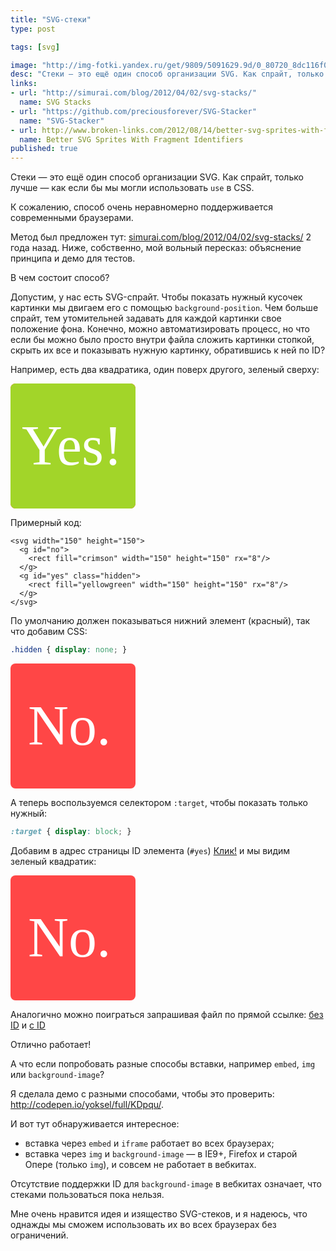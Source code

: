 ```yaml
---
title: "SVG-стеки"
type: post

tags: [svg]

image: "http://img-fotki.yandex.ru/get/9809/5091629.9d/0_80720_8dc116f0_L.png"
desc: "Стеки — это ещё один способ организации SVG. Как спрайт, только лучше — как если бы мы могли использовать use в CSS. К сожалению, способ очень неравномерно поддерживается современными браузерами."
links:
- url: "http://simurai.com/blog/2012/04/02/svg-stacks/"
  name: SVG Stacks
- url: "https://github.com/preciousforever/SVG-Stacker"
  name: "SVG-Stacker"
- url: http://www.broken-links.com/2012/08/14/better-svg-sprites-with-fragment-identifiers/
  name: Better SVG Sprites With Fragment Identifiers
published: true
---
```


Стеки — это ещё один способ организации SVG. Как спрайт, только лучше — как если бы мы могли использовать <code>use</code> в CSS.

К сожалению, способ очень неравномерно поддерживается современными браузерами. <!--more-->

Метод был предложен тут: <a href="http://simurai.com/blog/2012/04/02/svg-stacks/">simurai.com/blog/2012/04/02/svg-stacks/</a> 2 года назад. Ниже, собственно, мой вольный пересказ: объяснение принципа и демо для тестов.

В чем состоит способ?

Допустим, у нас есть SVG-спрайт. Чтобы показать нужный кусочек картинки мы двигаем его с помощью <code>background-position</code>. Чем больше спрайт, тем утомительней задавать для каждой картинки свое положение фона. Конечно, можно автоматизировать процесс, но что если бы можно было просто внутри файла сложить картинки стопкой, скрыть их все и показывать нужную картинку, обратившись к ней по ID?

Например, есть два квадратика, один поверх другого, зеленый сверху:

<svg width="200" height="200" viewbox="0 0 200 200"><g id="svg-no"><rect fill="#FF4646" width="200" height="200" rx="8"/><text id="No." font-family="Palatino" font-size="90" fill="#fff"><tspan x="28" y="130">No.</tspan></text></g><g id="svg-yes"><rect fill="#a2d529" width="200" height="200" rx="8"/><text id="Yes!" font-family="Palatino" font-size="90" fill="#fff"><tspan x="18" y="130">Yes!</tspan></text></g></svg>

Примерный код:

```markup
<svg width="150" height="150">
  <g id="no">
    <rect fill="crimson" width="150" height="150" rx="8"/>
  </g>
  <g id="yes" class="hidden">
    <rect fill="yellowgreen" width="150" height="150" rx="8"/>
  </g>
</svg>
```

По умолчанию должен показываться нижний элемент (красный), так что добавим CSS:


```css
.hidden { display: none; }
```

<svg width="200" height="200" viewbox="0 0 200 200"><style>.hidden { display: none; } :target { display: block; }</style><g><rect fill="#FF4646" width="200" height="200" rx="8"/><text id="No." font-family="Palatino" font-size="90" fill="#fff"><tspan x="28" y="130">No.</tspan></text></g><g class="hidden"><rect fill="#a2d529" width="200" height="200" rx="8"/><text id="Yes!" font-family="Palatino" font-size="90" fill="#fff"><tspan x="18" y="130">Yes!</tspan></text></g></svg>

А теперь воспользуемся селектором <code>:target</code>, чтобы показать только нужный:


```css
:target { display: block; }
```

Добавим в адрес страницы ID элемента (<code>#yes</code>) <a href="#yes">Клик!</a> и мы видим зеленый квадратик:

<svg width="200" height="200" viewbox="0 0 200 200"><style>.hidden { display: none; } :target { display: block; }</style><g id="no"><rect fill="#FF4646" width="200" height="200" rx="8"/><text id="No." font-family="Palatino" font-size="90" fill="#fff"><tspan x="28" y="130">No.</tspan></text></g><g id="yes" class="hidden"><rect fill="#a2d529" width="200" height="200" rx="8"/><text id="Yes!" font-family="Palatino" font-size="90" fill="#fff"><tspan x="18" y="130">Yes!</tspan></text></g></svg>

Аналогично можно поиграться запрашивая файл по прямой ссылке: <a href="http://yoksel.github.io/assets/img/svg/yes-no.svg">без ID</a> и <a href="http://yoksel.github.io/assets/img/svg/yes-no.svg#yes">с ID</a>

Отлично работает!

А что если попробовать разные способы вставки, например <code>embed</code>, <code>img</code> или <code>background-image</code>?

Я сделала демо c разными способами, чтобы это проверить: <a href="http://codepen.io/yoksel/full/KDpqu/">http://codepen.io/yoksel/full/KDpqu/</a>.

И вот тут обнаруживается интересное:

- вставка через <code>embed</code> и <code>iframe</code> работает во всех браузерах;
- вставка через <code>img</code> и <code>background-image</code> — в IE9+, Firefox и старой Опере (только <code>img</code>), и совсем не работает в вебкитах.

Отсутствие поддержки ID для <code>background-image</code> в вебкитах означает, что стеками пользоваться пока нельзя.

Мне очень нравится идея и изящество SVG-стеков, и я надеюсь, что однажды мы сможем использовать их во всех браузерах без ограничений.
